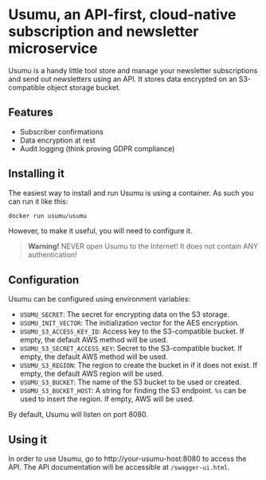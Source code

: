 # Usumu, an API-first, cloud-native subscription and newsletter microservice

Usumu is a handy little tool store and manage your newsletter subscriptions and send out newsletters using an API.
It stores data encrypted on an S3-compatible object storage bucket.

## Features

- Subscriber confirmations
- Data encryption at rest
- Audit logging (think proving GDPR compliance)

## Installing it

The easiest way to install and run Usumu is using a container. As such you can run it like this:

```bash
docker run usumu/usumu
```

However, to make it useful, you will need to configure it.

> **Warning!** NEVER open Usumu to the Internet! It does not contain ANY authentication!

## Configuration

Usumu can be configured using environment variables:

- `USUMU_SECRET`: The secret for encrypting data on the S3 storage.
- `USUMU_INIT_VECTOR`: The initialization vector for the AES encryption.
- `USUMU_S3_ACCESS_KEY_ID`: Access key to the S3-compatible bucket. If empty, the default AWS method will be used.
- `USUMU_S3_SECRET_ACCESS_KEY`: Secret to the S3-compatible bucket. If empty, the default AWS method will be used.
- `USUMU_S3_REGION`: The region to create the bucket in if it does not exist. If empty, the default AWS region will be used.
- `USUMU_S3_BUCKET`: The name of the S3 bucket to be used or created.
- `USUMU_S3_BUCKET_HOST`: A string for finding the S3 endpoint. `%s` can be used to insert the region. If empty, AWS will be used.

By default, Usumu will listen on port 8080.

## Using it

In order to use Usumu, go to http://your-usumu-host:8080 to access the API. The API documentation will be accessible
at `/swagger-ui.html`.

